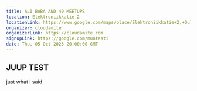 ```yaml
---
title: ALI BABA AND 40 MEETUPS
location: Elektroniikkatie 2
locationLink: https://www.google.com/maps/place/Elektroniikkatie+2,+Oulu+Finland
organizer: cloudamite
organizerLink: https://cloudamite.com
signupLink: https://google.com/muntesti
date: Thu, 05 Oct 2023 20:00:00 GMT
---
```


## JUUP TEST

just what i said
